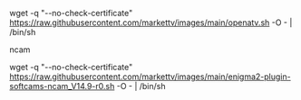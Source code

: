 




wget -q "--no-check-certificate" https://raw.githubusercontent.com/markettv/images/main/openatv.sh -O - | /bin/sh





ncam


wget -q "--no-check-certificate" https://raw.githubusercontent.com/markettv/images/main/enigma2-plugin-softcams-ncam_V14.9-r0.sh -O - | /bin/sh
